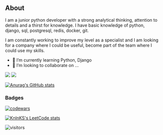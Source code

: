 ## About
I am a junior python developer with a strong analytical thinking, attention to details and a thirst for knowledge. I have basic knowledge of python, django, sql, postgresql, redis, docker, git.
  
I am constantly working to improve my level as a specialist and I am looking for a company where I could be useful, become part of the team where I could use my skills.


- 🌱 I’m currently learning Python, Django
- 👯 I’m looking to collaborate on ...





![](https://github-readme-stats.vercel.app/api/top-langs/?username=Amato789&layout=compact&theme=github_dark_dimmed) ![](https://github-readme-stats.vercel.app/api?username=Amato789&layout=compact&theme=github_dark_dimmed)


[![Anurag's GitHub stats](https://github-readme-stats.vercel.app/api?username=anuraghazra)](https://github.com/anuraghazra/github-readme-stats)


### Badges
[![codewars](https://www.codewars.com/users/Amat0/badges/large)](https://www.codewars.com/users/Amat0) 

[![KnlnKS's LeetCode stats](https://leetcode-stats-six.vercel.app/api?username=Amato789&theme=dark)](https://github.com/Amato789/leetcode-stats)

![visitors](https://visitor-badge.laobi.icu/badge?page_id=Amato789)

<!--
**Amato789/Amato789** is a ✨ _special_ ✨ repository because its `README.md` (this file) appears on your GitHub profile.

Here are some ideas to get you started:

- 🔭 I’m currently working on ...
- 🌱 I’m currently learning ...
- 👯 I’m looking to collaborate on ...
- 🤔 I’m looking for help with ...
- 💬 Ask me about ...
- 📫 How to reach me: ...
- 😄 Pronouns: ...
- ⚡ Fun fact: ...
-->
